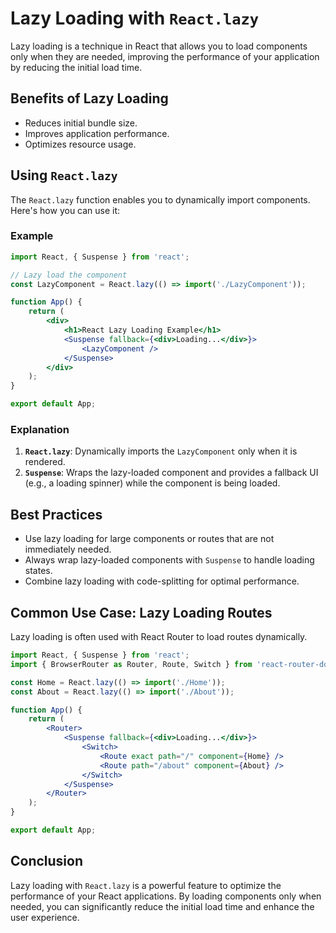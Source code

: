 # Lazy Loading with `React.lazy`

Lazy loading is a technique in React that allows you to load components only when they are needed, improving the performance of your application by reducing the initial load time.

## Benefits of Lazy Loading

- Reduces initial bundle size.
- Improves application performance.
- Optimizes resource usage.

## Using `React.lazy`

The `React.lazy` function enables you to dynamically import components. Here's how you can use it:

### Example

```jsx
import React, { Suspense } from 'react';

// Lazy load the component
const LazyComponent = React.lazy(() => import('./LazyComponent'));

function App() {
    return (
        <div>
            <h1>React Lazy Loading Example</h1>
            <Suspense fallback={<div>Loading...</div>}>
                <LazyComponent />
            </Suspense>
        </div>
    );
}

export default App;
```

### Explanation

1. **`React.lazy`**: Dynamically imports the `LazyComponent` only when it is rendered.
2. **`Suspense`**: Wraps the lazy-loaded component and provides a fallback UI (e.g., a loading spinner) while the component is being loaded.

## Best Practices

- Use lazy loading for large components or routes that are not immediately needed.
- Always wrap lazy-loaded components with `Suspense` to handle loading states.
- Combine lazy loading with code-splitting for optimal performance.

## Common Use Case: Lazy Loading Routes

Lazy loading is often used with React Router to load routes dynamically.

```jsx
import React, { Suspense } from 'react';
import { BrowserRouter as Router, Route, Switch } from 'react-router-dom';

const Home = React.lazy(() => import('./Home'));
const About = React.lazy(() => import('./About'));

function App() {
    return (
        <Router>
            <Suspense fallback={<div>Loading...</div>}>
                <Switch>
                    <Route exact path="/" component={Home} />
                    <Route path="/about" component={About} />
                </Switch>
            </Suspense>
        </Router>
    );
}

export default App;
```

## Conclusion

Lazy loading with `React.lazy` is a powerful feature to optimize the performance of your React applications. By loading components only when needed, you can significantly reduce the initial load time and enhance the user experience.
